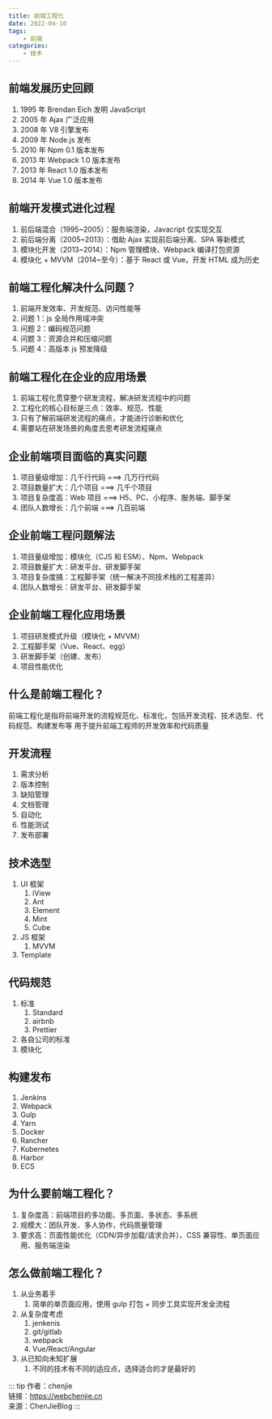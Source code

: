 ```yaml
---
title: 前端工程化
date: 2022-04-10
tags:
    - 前端
categories:
    - 技术
---
```


## 前端发展历史回顾

1. 1995 年 Brendan Eich 发明 JavaScript
2. 2005 年 Ajax 广泛应用
3. 2008 年 V8 引擎发布
4. 2009 年 Node.js 发布
5. 2010 年 Npm 0.1 版本发布
6. 2013 年 Webpack 1.0 版本发布
7. 2013 年 React 1.0 版本发布
8. 2014 年 Vue 1.0 版本发布

## 前端开发模式进化过程

1. 前后端混合（1995~2005）：服务端渲染，Javacript 仅实现交互
2. 前后端分离（2005~2013）：借助 Ajax 实现前后端分离、SPA 等新模式
3. 模块化开发（2013~2014）：Npm 管理模块、Webpack 编译打包资源
4. 模块化 + MVVM（2014~至今）：基于 React 或 Vue，开发 HTML 成为历史

## 前端工程化解决什么问题？

1. 前端开发效率、开发规范、访问性能等
2. 问题 1：js 全局作用域冲突
3. 问题 2：编码规范问题
4. 问题 3：资源合并和压缩问题
5. 问题 4：高版本 js 预发降级

## 前端工程化在企业的应用场景

1. 前端工程化贯穿整个研发流程，解决研发流程中的问题
2. 工程化的核心目标是三点：效率、规范、性能
3. 只有了解前端研发流程的痛点，才能进行诊断和优化
4. 需要站在研发场景的角度去思考研发流程痛点

## 企业前端项目面临的真实问题

1. 项目量级增加：几千行代码 ===> 几万行代码
2. 项目数量扩大：几个项目 ===> 几千个项目
3. 项目复杂度高：Web 项目 ===> H5、PC、小程序、服务端、脚手架
4. 团队人数增长：几个前端 ===> 几百前端

## 企业前端工程问题解法

1.  项目量级增加：模块化（CJS 和 ESM）、Npm、Webpack
2.  项目数量扩大：研发平台、研发脚手架
3.  项目复杂度搞：工程脚手架（统一解决不同技术栈的工程差异）
4.  团队人数增长：研发平台、研发脚手架

## 企业前端工程化应用场景

1.  项目研发模式升级（模块化 + MVVM）
2.  工程脚手架（Vue、React、egg）
3.  研发脚手架（创建、发布）
4.  项目性能优化

## 什么是前端工程化？

前端工程化是指将前端开发的流程规范化、标准化，包括开发流程、技术选型、代码规范、构建发布等
用于提升前端工程师的开发效率和代码质量

## 开发流程

1. 需求分析
2. 版本控制
3. 缺陷管理
4. 文档管理
5. 自动化
6. 性能测试
7. 发布部署

## 技术选型

1. UI 框架
    1. iView
    2. Ant
    3. Element
    4. Mint
    5. Cube
2. JS 框架
    1. MVVM
3. Template

## 代码规范

1. 标准
    1. Standard
    2. airbnb
    3. Prettier
2. 各自公司的标准
3. 模块化

## 构建发布

1. Jenkins
2. Webpack
3. Gulp
4. Yarn
5. Docker
6. Rancher
7. Kubernetes
8. Harbor
9. ECS

## 为什么要前端工程化？

1. 复杂度高：前端项目的多功能、多页面、多状态、多系统
2. 规模大：团队开发、多人协作，代码质量管理
3. 要求高：页面性能优化（CDN/异步加载/请求合并）、CSS 兼容性、单页面应用、服务端渲染

## 怎么做前端工程化？

1. 从业务着手
    1. 简单的单页面应用，使用 gulp 打包 + 同步工具实现开发全流程
2. 从复杂度考虑
    1. jenkenis
    2. git/gitlab
    3. webpack
    4. Vue/React/Angular
3. 从已知向未知扩展
    1. 不同的技术有不同的适应点，选择适合的才是最好的

::: tip
作者：chenjie <br>
链接：https://webchenjie.cn <br>
来源：ChenJieBlog
:::

